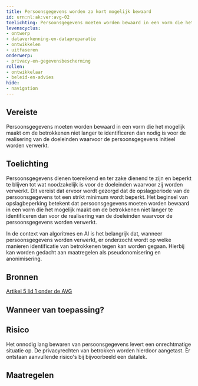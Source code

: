 ```yaml
---
title: Persoonsgegevens worden zo kort mogelijk bewaard
id: urn:nl:ak:ver:avg-02
toelichting: Persoonsgegevens moeten worden bewaard in een vorm die het mogelijk maakt om de betrokkenen niet langer te identificeren dan nodig is voor de realisering van de doeleinden waarvoor de persoonsgegevens initieel worden verwerkt.
levenscyclus:
- ontwerp
- dataverkenning-en-datapreparatie
- ontwikkelen
- uitfaseren
onderwerp:
- privacy-en-gegevensbescherming
rollen:
- ontwikkelaar
- beleid-en-advies
hide:
- navigation
---
```


<!-- tags -->
## Vereiste

Persoonsgegevens moeten worden bewaard in een vorm die het mogelijk maakt om de betrokkenen niet langer te identificeren dan nodig is voor de realisering van de doeleinden waarvoor de persoonsgegevens initieel worden verwerkt.

## Toelichting

Persoonsgegevens dienen toereikend en ter zake dienend te zijn en beperkt te blijven tot wat noodzakelijk is voor de doeleinden waarvoor zij worden verwerkt.
Dit vereist dat ervoor wordt gezorgd dat de opslagperiode van de persoonsgegevens tot een strikt minimum wordt beperkt.
Het beginsel van opslagbeperking betekent dat persoonsgegevens moeten worden bewaard in een vorm die het mogelijk maakt om de betrokkenen niet langer te identificeren dan voor de realisering van de doeleinden waarvoor de persoonsgegevens worden verwerkt.

In de context van algoritmes en AI is het belangrijk dat, wanneer persoonsgegevens worden verwerkt, er onderzocht wordt op welke manieren identificatie van betrokkenen tegen kan worden gegaan.
Hierbij kan worden gedacht aan maatregelen als pseudonomisering en anonimisering.


## Bronnen

[Artikel 5 lid 1 onder de AVG](https://eur-lex.europa.eu/legal-content/NL/TXT/HTML/?uri=CELEX:32016R0679#d1e1802-1-1)

## Wanneer van toepassing? 
<!-- tags-ai-act -->


## Risico

Het onnodig lang bewaren van persoonsgegevens levert een onrechtmatige situatie op.
De privacyrechten van betrokken worden hierdoor aangetast.
Er ontstaan aanvullende risico's bij bijvoorbeeld een datalek.


## Maatregelen

<!-- list_maatregelen vereiste/avg-02-beperkte-bewaartermijn-van-persoonsgegevens no-search no-onderwerp no-rol no-levenscyclus -->
